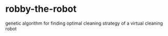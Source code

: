 # robby-the-robot
genetic algorithm for finding optimal cleaning strategy of a virtual cleaning robot
